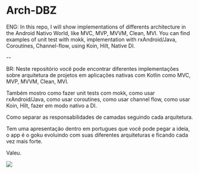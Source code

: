 # Arch-DBZ
ENG: In this repo, I will show implementations of differents architecture in the Android Nativo World, like MVC, MVP, MVVM, Clean, MVI. 
You can find examples of unit test with mokk, implementation with rxAndroid/Java, Coroutines, Channel-flow, using Koin, Hilt, Native DI.

--

BR: Neste repositório você pode encontrar diferentes implementações sobre arquitetura de projetos em aplicações nativas com Kotlin como MVC, MVP, MVVM, Clean, MVI.

Também mostro como fazer unit tests com mokk, como usar rxAndroid/Java, como usar coroutines, como usar channel flow, como usar Koin, Hilt, fazer em modo nativo a DI.

Como separar as responsabilidades de camadas seguindo cada arquitetura.

Tem uma apresentação dentro em portugues que você pode pegar a ideia, o app é o goku evoluindo com suas diferentes arquiteturas e ficando cada vez mais forte.

Valeu.

![](https://i.imgur.com/RVM4Ya3.gif)
